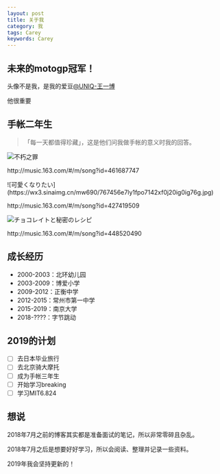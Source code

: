 ```yaml
---
layout: post
title: 关于我
category: 我
tags: Carey
keywords: Carey
---
```


## 未来的motogp冠军！

头像不是我，是我的爱豆[@UNIQ-王一博](https://weibo.com/u/5492443184)

他很重要

## 手帐二年生

> 「每一天都值得珍藏」，这是他们问我做手帐的意义时我的回答。

![不朽之罪](https://wx2.sinaimg.cn/mw690/767456e7ly1fqrisllindj20iy0iygnq.jpg)

<p>http://music.163.com/#/m/song?id=461687747</p>
![可愛くなりたい](https://wx3.sinaimg.cn/mw690/767456e7ly1fpo7142xf0j20ig0ig76g.jpg)

<p>http://music.163.com/#/m/song?id=427419509</p>

![チョコレイトと秘密のレシピ](https://wx2.sinaimg.cn/mw690/767456e7gy1fuxv27vbdvj20kf0kf0vo.jpg)

<p>http://music.163.com/#/m/song?id=448520490</p>

## 成长经历
* 2000-2003：北环幼儿园
* 2003-2009：博爱小学
* 2009-2012：正衡中学
* 2012-2015：常州市第一中学
* 2015-2019：南京大学
* 2018-????：字节跳动

## 2019的计划
* [ ] 去日本毕业旅行
* [ ] 去北京骑大摩托
* [ ] 成为手帐三年生
* [ ] 开始学习breaking
* [ ] 学习MIT6.824

## 想说
2018年7月之前的博客其实都是准备面试的笔记，所以非常零碎且杂乱。

2018年7月之后是想要好好学习，所以会阅读、整理并记录一些资料。

2019年我会坚持更新的！
